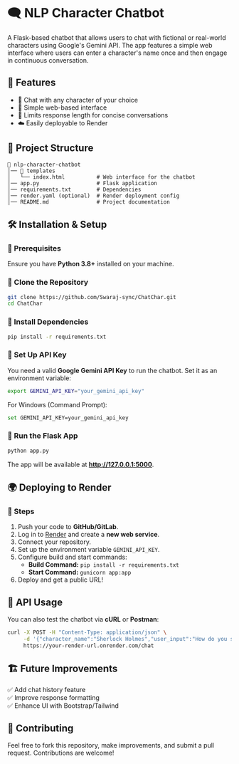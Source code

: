 # 🗨️ NLP Character Chatbot  

A Flask-based chatbot that allows users to chat with fictional or real-world characters using Google's Gemini API. The app features a simple web interface where users can enter a character's name once and then engage in continuous conversation.  

## 🚀 Features  
- 🌟 Chat with any character of your choice  
- 💬 Simple web-based interface  
- 📏 Limits response length for concise conversations  
- ☁️ Easily deployable to Render  

## 📂 Project Structure  
```
📁 nlp-character-chatbot
│── 📁 templates
│   └── index.html          # Web interface for the chatbot
│── app.py                  # Flask application
│── requirements.txt        # Dependencies
│── render.yaml (optional)  # Render deployment config
│── README.md               # Project documentation
```

## 🛠️ Installation & Setup  

### 🔹 Prerequisites  
Ensure you have **Python 3.8+** installed on your machine.  

### 🔹 Clone the Repository  
```sh
git clone https://github.com/Swaraj-sync/ChatChar.git
cd ChatChar
```

### 🔹 Install Dependencies  
```sh
pip install -r requirements.txt
```

### 🔹 Set Up API Key  
You need a valid **Google Gemini API Key** to run the chatbot. Set it as an environment variable:  
```sh
export GEMINI_API_KEY="your_gemini_api_key"
```
For Windows (Command Prompt):  
```sh
set GEMINI_API_KEY=your_gemini_api_key
```

### 🔹 Run the Flask App  
```sh
python app.py
```
The app will be available at **http://127.0.0.1:5000**.

## 🌍 Deploying to Render  

### 🔹 Steps  
1. Push your code to **GitHub/GitLab**.  
2. Log in to [Render](https://dashboard.render.com) and create a **new web service**.  
3. Connect your repository.  
4. Set up the environment variable `GEMINI_API_KEY`.  
5. Configure build and start commands:  
   - **Build Command:** `pip install -r requirements.txt`  
   - **Start Command:** `gunicorn app:app`  
6. Deploy and get a public URL!  

## 🔎 API Usage  

You can also test the chatbot via **cURL** or **Postman**:  
```sh
curl -X POST -H "Content-Type: application/json" \
     -d '{"character_name":"Sherlock Holmes","user_input":"How do you solve a case?"}' \
     https://your-render-url.onrender.com/chat
```

## 🏗️ Future Improvements  
✅ Add chat history feature  
✅ Improve response formatting  
✅ Enhance UI with Bootstrap/Tailwind  

## 🤝 Contributing  
Feel free to fork this repository, make improvements, and submit a pull request. Contributions are welcome!  

